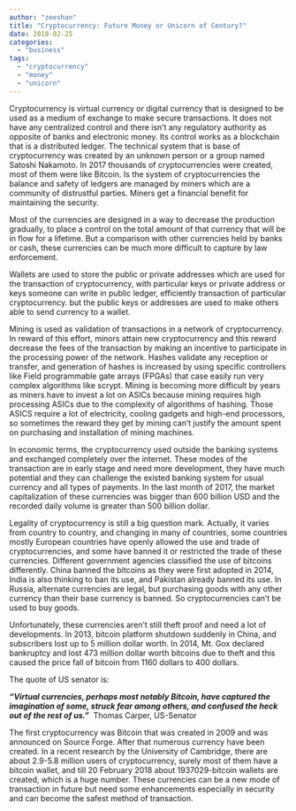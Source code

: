 ```yaml
---
author: "zeeshan"
title: "Cryptocurrency: Future Money or Unicorn of Century?"
date: 2018-02-25
categories: 
  - "business"
tags: 
  - "cryptocurrency"
  - "money"
  - "unicorn"
---
```


Cryptocurrency is virtual currency or digital currency that is designed to be used as a medium of exchange to make secure transactions. It does not have any centralized control and there isn’t any regulatory authority as opposite of banks and electronic money. Its control works as a blockchain that is a distributed ledger. The technical system that is base of cryptocurrency was created by an unknown person or a group named Satoshi Nakamoto. In 2017 thousands of cryptocurrencies were created, most of them were like Bitcoin. Is the system of cryptocurrencies the balance and safety of ledgers are managed by miners which are a community of distrustful parties. Miners get a financial benefit for maintaining the security.

Most of the currencies are designed in a way to decrease the production gradually, to place a control on the total amount of that currency that will be in flow for a lifetime. But a comparison with other currencies held by banks or cash, these currencies can be much more difficult to capture by law enforcement.

Wallets are used to store the public or private addresses which are used for the transaction of cryptocurrency, with particular keys or private address or keys someone can write in public ledger, efficiently transaction of particular cryptocurrency. but the public keys or addresses are used to make others able to send currency to a wallet.

Mining is used as validation of transactions in a network of cryptocurrency. In reward of this effort, minors attain new cryptocurrency and this reward decrease the fees of the transaction by making an incentive to participate in the processing power of the network. Hashes validate any reception or transfer, and generation of hashes is increased by using specific controllers like Field programmable gate arrays (FPGAs) that case easily run very complex algorithms like scrypt. Mining is becoming more difficult by years as miners have to invest a lot on ASICs because mining requires high processing ASICs due to the complexity of algorithms of hashing. Those ASICS require a lot of electricity, cooling gadgets and high-end processors, so sometimes the reward they get by mining can’t justify the amount spent on purchasing and installation of mining machines.

In economic terms, the cryptocurrency used outside the banking systems and exchanged completely over the internet. These modes of the transaction are in early stage and need more development, they have much potential and they can challenge the existed banking system for usual currency and all types of payments. In the last month of 2017, the market capitalization of these currencies was bigger than 600 billion USD and the recorded daily volume is greater than 500 billion dollar.

Legality of cryptocurrency is still a big question mark. Actually, it varies from country to country, and changing in many of countries, some countries mostly European countries have openly allowed the use and trade of cryptocurrencies, and some have banned it or restricted the trade of these currencies. Different government agencies classified the use of bitcoins differently. China banned the bitcoins as they were first adopted in 2014, India is also thinking to ban its use, and Pakistan already banned its use. In Russia, alternate currencies are legal, but purchasing goods with any other currency than their base currency is banned. So cryptocurrencies can’t be used to buy goods.

Unfortunately, these currencies aren’t still theft proof and need a lot of developments. In 2013, bitcoin platform shutdown suddenly in China, and subscribers lost up to 5 million dollar worth. In 2014, Mt. Gox declared bankruptcy and lost 473 million dollar worth bitcoins due to theft and this caused the price fall of bitcoin from 1160 dollars to 400 dollars.

The quote of US senator is:

**_“Virtual currencies, perhaps most notably Bitcoin, have captured the imagination of some, struck fear among others, and confused the heck out of the rest of us.”_**  Thomas Carper, US-Senator

The first cryptocurrency was Bitcoin that was created in 2009 and was announced on Source Forge. After that numerous currency have been created. In a recent research by the University of Cambridge, there are about 2.9-5.8 million users of cryptocurrency, surely most of them have a bitcoin wallet, and till 20 February 2018 about 1937029-bitcoin wallets are created, which is a huge number. These currencies can be a new mode of transaction in future but need some enhancements especially in security and can become the safest method of transaction.
